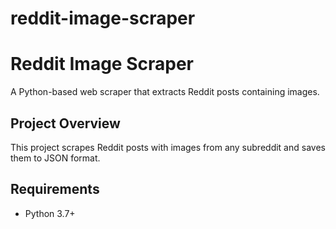 # reddit-image-scraper

# Reddit Image Scraper

A Python-based web scraper that extracts Reddit posts containing images.

## Project Overview
This project scrapes Reddit posts with images from any subreddit and saves them to JSON format.

## Requirements
- Python 3.7+
